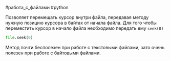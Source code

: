 #работа_с_файлами #python 

Позволяет перемещать курсор внутри файла, передавая методу нужную позицию курсора в байтах от начала файла. Для того чтобы переместить курсор в начало файла необходимо передать ему `seek(0)`
```python
file.seek(0)
```
Метод почти бесполезен при работе с текстовыми файлами, зато очень полезен при работе с байтовыми файлами.